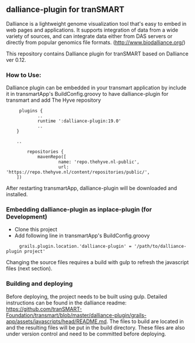 ## dalliance-plugin for tranSMART

Dalliance is a lightweight genome visualization tool that's easy to embed in web pages and applications. It supports integration of data from a wide variety of sources, and can integrate data either from DAS servers or directly from popular genomics file formats. (http://www.biodalliance.org/)

This repository contains Dalliance plugin for tranSMART based on Dalliance ver 0.12.

### How to Use:

Dalliance plugin can be embedded in your transmart application by include it in transmartApp's BuildConfig.groovy to have dalliance-plugin for transmart and add The Hyve repository

```
     plugins {
            ..
            runtime ':dalliance-plugin:19.0'
            ..
    }
    
    ..
    
        repositories {
            mavenRepo([
                    name: 'repo.thehyve.nl-public',
                    url: 'https://repo.thehyve.nl/content/repositories/public/',
    ])
```

After restarting transmartApp, dalliance-plugin will be downloaded and installed.


### Embedding dalliance-plugin as inplace-plugin (for Development)

- Clone this project
- Add following line in transmartApp's BuildConfig.groovy  

```
     grails.plugin.location.'dalliance-plugin' = '/path/to/dalliance-plugin project'
```

Changing the source files requires a build with gulp to refresh the javascript files (next section).


### Building and deploying

Before deploying, the project needs to be built using gulp. Detailed instructions can be found in the dalliance readme: https://github.com/tranSMART-Foundation/transmart/blob/master/dalliance-plugin/grails-app/assets/javascripts/head/README.md. The files to build are located in  and the resulting files will be put in the build directory. These files are also under version control and need to be committed before deploying.
